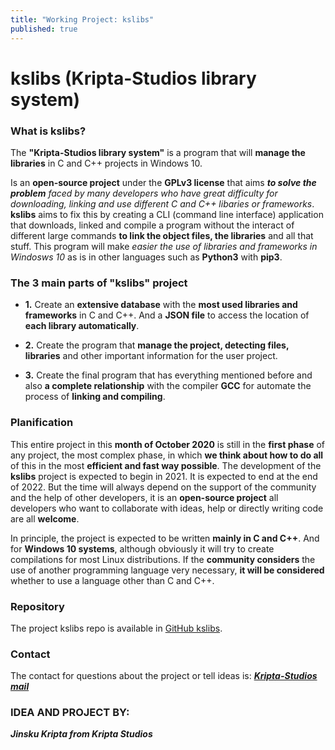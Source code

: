```yaml
---
title: "Working Project: kslibs"
published: true
---
```

# kslibs (Kripta-Studios library system)

### What is kslibs?

The **"Kripta-Studios library system"** is a program that will **manage the libraries** in C and C++ projects in Windows 10.

Is an **open-source project** under the **GPLv3 license** that aims _**to solve the problem**_ _faced by many developers who have great difficulty for downloading, linking and use different C and C++ libaries or frameworks_. **kslibs** aims to fix this by creating a CLI (command line interface) application that downloads, linked and compile a program without the interact of different large commands **to link the object files, the libraries** and all that stuff. This program will make _easier the use of libraries and frameworks in Windosws 10_ as is in other languages such as **Python3** with **pip3**.

### The 3 main parts of "kslibs" project

* **1.** Create an **extensive database** with the **most used libraries and frameworks** in C and C++. And a **JSON file** to access the location of **each library automatically**.

* **2.** Create the program that **manage the project, detecting files, libraries** and other important information for the user project.

* **3.** Create the final program that has everything mentioned before and also **a complete relationship** with the compiler **GCC** for automate the process of **linking and compiling**.

### Planification

This entire project in this **month of October 2020** is still in the **first phase** of any project, the most complex phase, in which **we think about how to do all** of this in the most **efficient and fast way possible**. The development of the **kslibs** project is expected to begin in 2021. It is expected to end at the end of 2022. But the time will always depend on the support of the community and the help of other developers, it is an **open-source project** all developers who want to collaborate with ideas, help or directly writing code are all **welcome**.

In principle, the project is expected to be written **mainly in C and C++**. And for **Windows 10 systems**, although obviously it will try to create compilations for most Linux distributions. If the **community considers** the use of another programming language very necessary, **it will be considered** whether to use a language other than C and C++.

### Repository
The project kslibs repo is available in [GitHub kslibs](https://github.com/Kripta-Studios/kslibs).

### Contact
The contact for questions about the project or tell ideas is: _**[Kripta-Studios mail](mailto:kriptastudios@tutamail.com)**_ 

### IDEA AND PROJECT BY: 
**_Jinsku Kripta from Kripta Studios_**
